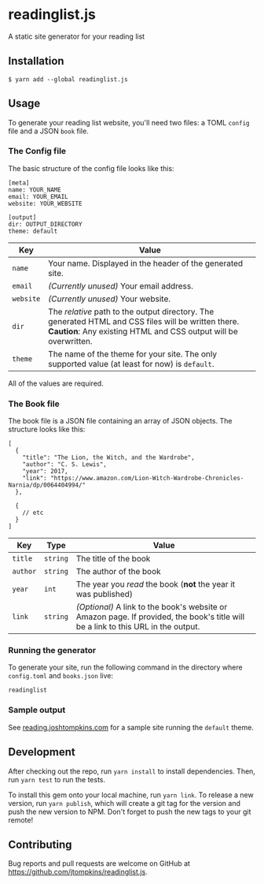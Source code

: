 # readinglist.js

A static site generator for your reading list

## Installation

`$ yarn add --global readinglist.js`

## Usage

To generate your reading list website, you'll need two files: a TOML `config` file and a JSON `book` file.

### The Config file

The basic structure of the config file looks like this:

```
[meta]
name: YOUR_NAME
email: YOUR_EMAIL
website: YOUR_WEBSITE

[output]
dir: OUTPUT_DIRECTORY
theme: default
```

| Key       | Value                                                                                                                                                                   |
| --------- | ----------------------------------------------------------------------------------------------------------------------------------------------------------------------- |
| `name`    | Your name. Displayed in the header of the generated site.                                                                                                               |
| `email`   | _(Currently unused)_ Your email address.                                                                                                                                |
| `website` | _(Currently unused)_ Your website.                                                                                                                                      |
| `dir`     | The _relative_ path to the output directory. The generated HTML and CSS files will be written there. **Caution**: Any existing HTML and CSS output will be overwritten. |
| `theme`   | The name of the theme for your site. The only supported value (at least for now) is `default`.                                                                          |

All of the values are required.

### The Book file

The book file is a JSON file containing an array of JSON objects. The structure looks like this:

```
[
  {
    "title": "The Lion, the Witch, and the Wardrobe",
    "author": "C. S. Lewis",
    "year": 2017,
    "link": "https://www.amazon.com/Lion-Witch-Wardrobe-Chronicles-Narnia/dp/0064404994/"
  },

  {
    // etc
  }
]
```

| Key      | Type     | Value                                                                                                                             |
| -------- | -------- | --------------------------------------------------------------------------------------------------------------------------------- |
| `title`  | `string` | The title of the book                                                                                                             |
| `author` | `string` | The author of the book                                                                                                            |
| `year`   | `int`    | The year you _read_ the book (**not** the year it was published)                                                                  |
| `link`   | `string` | _(Optional)_ A link to the book's website or Amazon page. If provided, the book's title will be a link to this URL in the output. |

### Running the generator

To generate your site, run the following command in the directory where `config.toml` and `books.json` live:

`readinglist`

### Sample output

See [reading.joshtompkins.com](http://reading.joshtompkins.com) for a sample site running the `default` theme.

## Development

After checking out the repo, run `yarn install` to install dependencies. Then, run `yarn test` to run the tests.

To install this gem onto your local machine, run `yarn link`. To release a new version, run `yarn publish`, which will create a git tag for the version and push the new version to NPM. Don't forget to push the new tags to your git remote!

## Contributing

Bug reports and pull requests are welcome on GitHub at https://github.com/jtompkins/readinglist.js.

